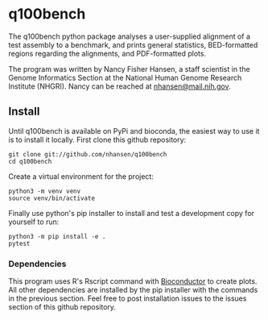 # q100bench

The q100bench python package analyses a user-supplied alignment of a test assembly to a benchmark, and prints general statistics, BED-formatted regions regarding the alignments, and PDF-formatted plots.

The program was written by Nancy Fisher Hansen, a staff scientist in the Genome Informatics Section at the National Human Genome Research Institute (NHGRI). Nancy can be reached at nhansen@mail.nih.gov.

## Install

Until q100bench is available on PyPi and bioconda, the easiest way to use it is to install it locally. First clone this github repository:
```
git clone git://github.com/nhansen/q100bench
cd q100bench
```

Create a virtual environment for the project:
```
python3 -m venv venv
source venv/bin/activate
```

Finally use python's pip installer to install and test a development copy for yourself to run:
```
python3 -m pip install -e .
pytest
```

### Dependencies

This program uses R's Rscript command with [Bioconductor](https://www.bioconductor.org/) to create plots. All other dependencies are installed by the pip installer with the commands in the previous section. Feel free to post installation issues to the issues section of this github repository.


